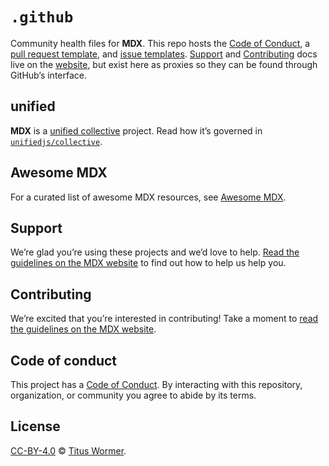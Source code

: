 # `.github`

Community health files for **MDX**.
This repo hosts the [Code of Conduct][coc], a [pull request template][pr], and
[issue templates][issue].
[Support][] and [Contributing][] docs live on the [website][], but exist here
as proxies so they can be found through GitHub’s interface.

## unified

**MDX** is a [unified collective][unified] project.
Read how it’s governed in [`unifiedjs/collective`][collective].

## Awesome MDX

For a curated list of awesome MDX resources, see [Awesome MDX][awesome].

## Support

We’re glad you’re using these projects and we’d love to help.
[Read the guidelines on the MDX website][support] to find out how to help us
help you.

## Contributing

We’re excited that you’re interested in contributing!
Take a moment to [read the guidelines on the MDX website][contributing].

## Code of conduct

This project has a [Code of Conduct][coc].
By interacting with this repository, organization, or community you agree to
abide by its terms.

## License

[CC-BY-4.0][license] © [Titus Wormer][author].

<!-- Definitions -->

[license]: https://creativecommons.org/licenses/by/4.0/

[author]: https://wooorm.com

[coc]: code-of-conduct.md

[website]: https://mdxjs.com

[contributing]: https://mdxjs.com/contributing

[support]: https://mdxjs.com/support

[pr]: .github/pull-request-template.md

[issue]: .github/ISSUE_TEMPLATE

[awesome]: https://github.com/transitive-bullshit/awesome-mdx

[unified]: https://github.com/unifiedjs

[collective]: https://github.com/unifiedjs/collective
